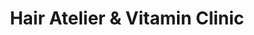 ---
title: "Hair Atelier & Vitamin Clinic"
url: /edinburgh/hair-atelier-and-vitamin-clinic/
shop: hairdresser
---